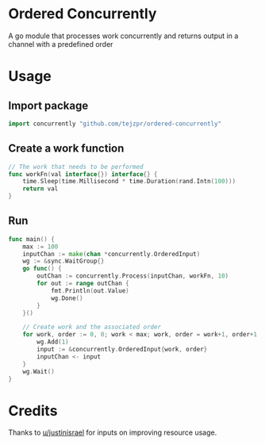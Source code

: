 # Ordered Concurrently
A go module that processes work concurrently and returns output in a channel with a predefined order

# Usage 
## Import package
```go
import concurrently "github.com/tejzpr/ordered-concurrently" 
```
## Create a work function
```go
// The work that needs to be performed
func workFn(val interface{}) interface{} {
	time.Sleep(time.Millisecond * time.Duration(rand.Intn(100)))
	return val
}
```
## Run
```go
func main() {
	max := 100
	inputChan := make(chan *concurrently.OrderedInput)
	wg := &sync.WaitGroup{}
	go func() {
		outChan := concurrently.Process(inputChan, workFn, 10)
		for out := range outChan {
			fmt.Println(out.Value)
			wg.Done()
		}
	}()

	// Create work and the associated order
	for work, order := 0, 0; work < max; work, order = work+1, order+1 {
		wg.Add(1)
		input := &concurrently.OrderedInput{work, order}
		inputChan <- input
	}
	wg.Wait()
}

```
# Credits
Thanks to [u/justinisrael](https://www.reddit.com/user/justinisrael/) for inputs on improving resource usage.